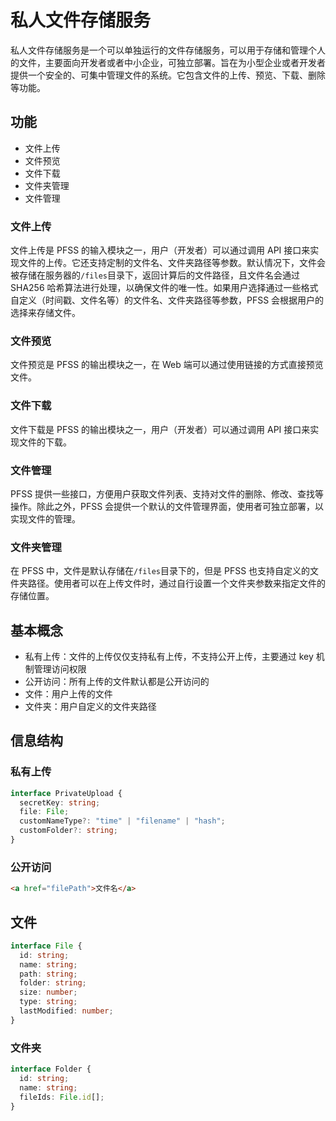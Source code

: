 # 私人文件存储服务

私人文件存储服务是一个可以单独运行的文件存储服务，可以用于存储和管理个人的文件，主要面向开发者或者中小企业，可独立部署。旨在为小型企业或者开发者提供一个安全的、可集中管理文件的系统。它包含文件的上传、预览、下载、删除等功能。

## 功能

- 文件上传
- 文件预览
- 文件下载
- 文件夹管理
- 文件管理

### 文件上传

文件上传是 PFSS 的输入模块之一，用户（开发者）可以通过调用 API 接口来实现文件的上传。它还支持定制的文件名、文件夹路径等参数。默认情况下，文件会被存储在服务器的`/files`目录下，返回计算后的文件路径，且文件名会通过 SHA256 哈希算法进行处理，以确保文件的唯一性。如果用户选择通过一些格式自定义（时间戳、文件名等）的文件名、文件夹路径等参数，PFSS 会根据用户的选择来存储文件。

### 文件预览

文件预览是 PFSS 的输出模块之一，在 Web 端可以通过使用链接的方式直接预览文件。

### 文件下载

文件下载是 PFSS 的输出模块之一，用户（开发者）可以通过调用 API 接口来实现文件的下载。

### 文件管理

PFSS 提供一些接口，方便用户获取文件列表、支持对文件的删除、修改、查找等操作。除此之外，PFSS 会提供一个默认的文件管理界面，使用者可独立部署，以实现文件的管理。

### 文件夹管理

在 PFSS 中，文件是默认存储在`/files`目录下的，但是 PFSS 也支持自定义的文件夹路径。使用者可以在上传文件时，通过自行设置一个文件夹参数来指定文件的存储位置。

## 基本概念

- 私有上传：文件的上传仅仅支持私有上传，不支持公开上传，主要通过 key 机制管理访问权限
- 公开访问：所有上传的文件默认都是公开访问的
- 文件：用户上传的文件
- 文件夹：用户自定义的文件夹路径

## 信息结构

### 私有上传

```typescript
interface PrivateUpload {
  secretKey: string;
  file: File;
  customNameType?: "time" | "filename" | "hash";
  customFolder?: string;
}
```

### 公开访问

```html
<a href="filePath">文件名</a>
```

## 文件

```typescript
interface File {
  id: string;
  name: string;
  path: string;
  folder: string;
  size: number;
  type: string;
  lastModified: number;
}
```

### 文件夹

```typescript
interface Folder {
  id: string;
  name: string;
  fileIds: File.id[];
}
```
